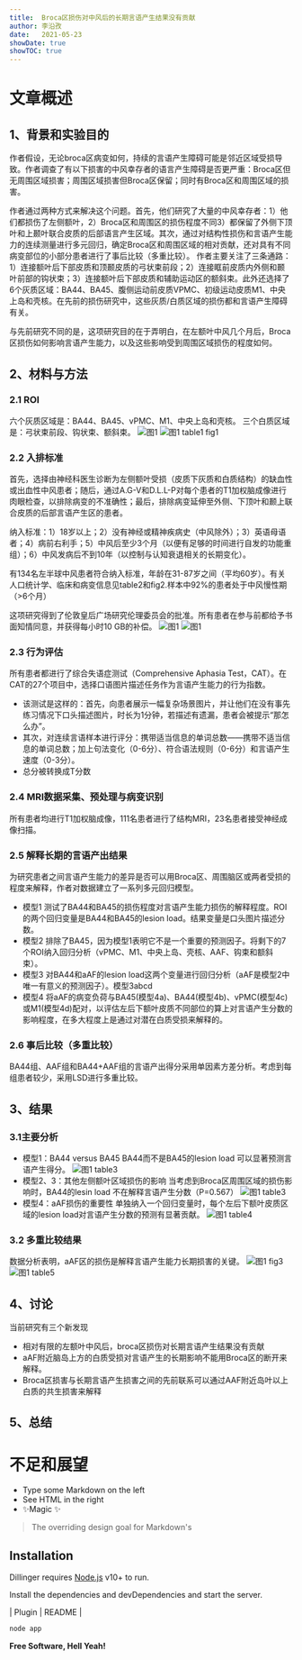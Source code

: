 ```yaml
---
title:  Broca区损伤对中风后的长期言语产生结果没有贡献
author: 李沿孜
date:   2021-05-23
showDate: true 
showTOC: true
---
```

# 文章概述
## 1、背景和实验目的
作者假设，无论broca区病变如何，持续的言语产生障碍可能是邻近区域受损导致。作者调查了有以下损害的中风幸存者的语言产生障碍是否更严重：Broca区但无周围区域损害；周围区域损害但Broca区保留；同时有Broca区和周围区域的损害。

作者通过两种方式来解决这个问题。首先，他们研究了大量的中风幸存者：1）他们都损伤了左侧额叶，2）Broca区和周围区的损伤程度不同3）都保留了外侧下顶叶和上颞叶联合皮质的后部语言产生区域。其次，通过对结构性损伤和言语产生能力的连续测量进行多元回归，确定Broca区和周围区域的相对贡献，还对具有不同病变部位的小部分患者进行了事后比较（多重比较）。
作者主要关注了三条通路：1）连接额叶后下部皮质和顶颞皮质的弓状束前段；2）连接眶前皮质内外侧和颞叶前部的钩状束；3）连接额叶后下部皮质和辅助运动区的额斜束。此外还选择了6个灰质区域：BA44、BA45、腹侧运动前皮质VPMC、初级运动皮质M1、中央上岛和壳核。在先前的损伤研究中，这些灰质/白质区域的损伤都和言语产生障碍有关。

与先前研究不同的是，这项研究目的在于弄明白，在左额叶中风几个月后，Broca区损伤如何影响言语产生能力，以及这些影响受到周围区域损伤的程度如何。

## 2、材料与方法
### 2.1 ROI
六个灰质区域是：BA44、BA45、vPMC、M1、中央上岛和壳核。
三个白质区域是：弓状束前段、钩状束、额斜束。
![图1](../Supporting_Information/2020-10-26-ZLK1-Fig1.png) 
![图1](../Supporting_Information/2020-10-26-ZLK1-Fig1.png) table1 fig1
### 2.2 入排标准
首先，选择由神经科医生诊断为左侧额叶受损（皮质下灰质和白质结构）的缺血性或出血性中风患者；随后，通过A.G-V和D.L.L-P对每个患者的T1加权脑成像进行肉眼检查，以排除病变的不准确性；最后，排除病变延伸至外侧、下顶叶和颞上联合皮质的后部言语产生区的患者。

纳入标准：1）18岁以上；2）没有神经或精神疾病史（中风除外）；3）英语母语者；4）病前右利手；5）中风后至少3个月（以便有足够的时间进行自发的功能重组）；6）中风发病后不到10年（以控制与认知衰退相关的长期变化）。

有134名左半球中风患者符合纳入标准，年龄在31-87岁之间（平均60岁）。有关人口统计学、临床和病变信息见table2和fig2.样本中92%的患者处于中风慢性期（>6个月）

这项研究得到了伦敦皇后广场研究伦理委员会的批准。所有患者在参与前都给予书面知情同意，并获得每小时10 GB的补偿。
![图1](../Supporting_Information/2020-10-26-ZLK1-Fig1.png)
![图1](../Supporting_Information/2020-10-26-ZLK1-Fig1.png)

### 2.3 行为评估
所有患者都进行了综合失语症测试（Comprehensive Aphasia Test，CAT）。在CAT的27个项目中，选择口语图片描述任务作为言语产生能力的行为指数。
- 该测试是这样的：首先，向患者展示一幅复杂场景图片，并让他们在没有事先练习情况下口头描述图片，时长为1分钟，若描述有遗漏，患者会被提示“那怎么办”。
- 其次，对连续言语样本进行评分：携带适当信息的单词总数——携带不适当信息的单词总数；加上句法变化（0-6分）、符合语法规则（0-6分）和言语产生速度（0-3分）。
- 总分被转换成T分数
### 2.4 MRI数据采集、预处理与病变识别
所有患者均进行T1加权脑成像，111名患者进行了结构MRI，23名患者接受神经成像扫描。
### 2.5 解释长期的言语产出结果
为研究患者之间言语产生能力的差异是否可以用Broca区、周围脑区或两者受损的程度来解释，作者对数据建立了一系列多元回归模型。

- 模型1  测试了BA44和BA45的损伤程度对言语产生能力损伤的解释程度。ROI的两个回归变量是BA44和BA45的lesion load。结果变量是口头图片描述分数。
- 模型2  排除了BA45，因为模型1表明它不是一个重要的预测因子。将剩下的7个ROI纳入回归分析（vPMC、M1、中央上岛、壳核、AAF、钩束和额斜束）。
- 模型3  对BA44和aAF的lesion load这两个变量进行回归分析（aAF是模型2中唯一有意义的预测因子）。模型3abcd
- 模型4  将aAF的病变负荷与BA45(模型4a)、BA44(模型4b)、vPMC(模型4c)或M1(模型4d)配对，以评估左后下额叶皮质不同部位的算上对言语产生分数的影响程度，在多大程度上是通过对潜在白质受损来解释的。
### 2.6 事后比较（多重比较）
BA44组、AAF组和BA44+AAF组的言语产出得分采用单因素方差分析。考虑到每组患者较少，采用LSD进行多重比较。
## 3、结果
### 3.1主要分析
- 模型1：BA44 versus BA45 
BA44而不是BA45的lesion load 可以显著预测言语产生得分。
![图1](../Supporting_Information/2020-10-26-ZLK1-Fig1.png) table3
- 模型2、3：其他左侧额叶区域损伤的影响
当考虑到Broca区周围区域的损伤影响时，BA44的lesin load 不在解释言语产生分数（P=0.567）
![图1](../Supporting_Information/2020-10-26-ZLK1-Fig1.png) table3
- 模型4：aAF损伤的重要性
单独纳入一个回归变量时，每个左后下额叶皮质区域的lesion load对言语产生分数的预测有显著贡献。
![图1](../Supporting_Information/2020-10-26-ZLK1-Fig1.png) table4
### 3.2 多重比较结果
数据分析表明，aAF区的损伤是解释言语产生能力长期损害的关键。
![图1](../Supporting_Information/2020-10-26-ZLK1-Fig1.png) fig3
![图1](../Supporting_Information/2020-10-26-ZLK1-Fig1.png) table5
## 4、讨论
当前研究有三个新发现
- 相对有限的左额叶中风后，broca区损伤对长期言语产生结果没有贡献
- aAF附近脑岛上方的白质受损对言语产生的长期影响不能用Broca区的断开来解释。
- Broca区损害与长期言语产生损害之间的先前联系可以通过AAF附近岛叶以上白质的共生损害来解释

## 5、总结

# 不足和展望


- Type some Markdown on the left
- See HTML in the right
- ✨Magic ✨


> The overriding design goal for Markdown's



## Installation

Dillinger requires [Node.js](https://nodejs.org/) v10+ to run.

Install the dependencies and devDependencies and start the server.


| Plugin | README |


```sh
node app
```
**Free Software, Hell Yeah!**

[//]: # (These are reference links used in the body of this note and get stripped out when the markdown processor does its job. There is no need to format nicely because it shouldn't be seen. Thanks SO - http://stackoverflow.com/questions/4823468/store-comments-in-markdown-syntax)

   [dill]: <https://github.com/joemccann/dillinger>
   [git-repo-url]: <https://github.com/joemccann/dillinger.git>
   [john gruber]: <http://daringfireball.net>


